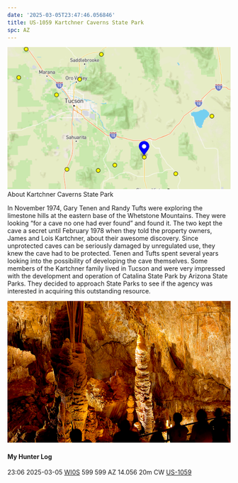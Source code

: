 ```yaml
---
date: '2025-03-05T23:47:46.056846'
title: US-1059 Kartchner Caverns State Park
spc: AZ
---
```


![pasted_image.png](/static/pasted_image_0023.png)
About Kartchner Caverns State Park

In November 1974, Gary Tenen and Randy Tufts were exploring the limestone hills at the eastern base of the Whetstone Mountains. They were looking “for a cave no one had ever found” and found it. The two kept the cave a secret until February 1978 when they told the property owners, James and Lois Kartchner, about their awesome discovery. Since unprotected caves can be seriously damaged by unregulated use, they knew the cave had to be protected. Tenen and Tufts spent several years looking into the possibility of developing the cave themselves. Some members of the Kartchner family lived in Tucson and were very impressed with the development and operation of Catalina State Park by Arizona State Parks. They decided to approach State Parks to see if the agency was interested in acquiring this outstanding resource.

![pasted_image001.png](/static/pasted_image001_0019.png)



#### My Hunter Log
23:06    2025-03-05    [WI0S](https://qrz.com/db/WI0S)    599    599    AZ    14.056    20m    CW    [US-1059](https://pota.app/#/park/US-1059)
